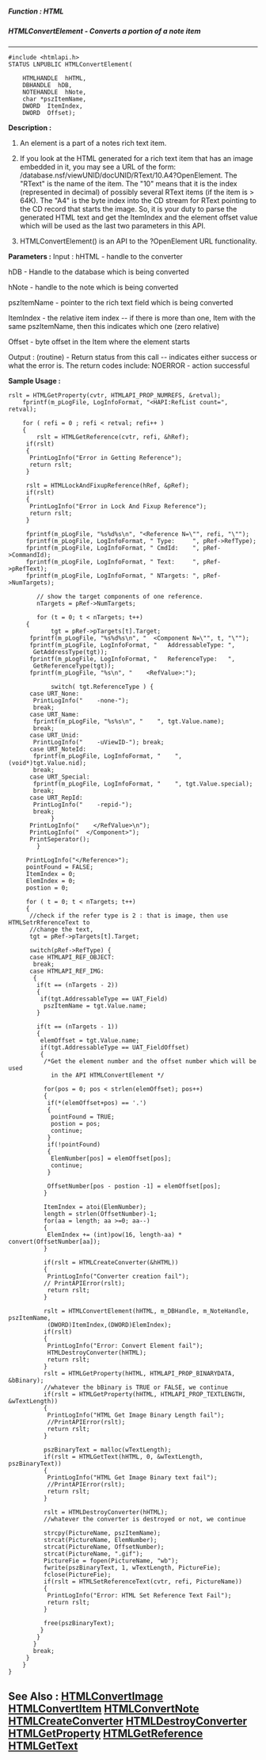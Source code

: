 ##### Function : HTML
##### HTMLConvertElement - Converts a portion of a note item
---
```
#include <htmlapi.h>
STATUS LNPUBLIC HTMLConvertElement(

	HTMLHANDLE  hHTML,
	DBHANDLE  hDB,
	NOTEHANDLE  hNote,
	char *pszItemName,
	DWORD  ItemIndex,
	DWORD  Offset);
```
**Description :**

 1) An element is a part of a notes rich text item.
 
 2) If you look at the HTML generated for a rich text item that has an image 
embedded in it, you may see a URL of the form:   
     /database.nsf/viewUNID/docUNID/RText/10.A4?OpenElement.
    The "RText" is the name of the item.  The "10" means that it is the  index 
(represented in decimal) of  possibly several RText items (if the item is > 
64K).  The "A4" is the byte index into the CD stream for RText pointing to the 
CD record that starts the image. So, it is your duty to parse the generated 
HTML text and get the ItemIndex and the element offset value which will be used 
as the last two parameters in this API.
 
 3) HTMLConvertElement() is an API to the ?OpenElement URL functionality.


**Parameters :**
Input :
hHTML  -  handle to the converter

hDB  -  Handle to the database which is being converted

hNote  -  handle to the note which is being converted

pszItemName  -  pointer to the rich text field which is being converted

ItemIndex  -   the relative item index -- if there is more than one, Item with the same pszItemName, then this indicates which one (zero relative)

Offset  -  byte offset in the Item where the element starts

Output :
(routine)  -  Return status from this call -- indicates either success or what the error is. The return codes include:
NOERROR - action successful



**Sample Usage :**
```
rslt = HTMLGetProperty(cvtr, HTMLAPI_PROP_NUMREFS, &retval);
	fprintf(m_pLogFile, LogInfoFormat, "<HAPI:RefList count=", retval); 

	for ( refi = 0 ; refi < retval; refi++ )
	{
        rslt = HTMLGetReference(cvtr, refi, &hRef);
	 if(rslt)
	 {
	  PrintLogInfo("Error in Getting Reference");
	  return rslt;
	 }
	 
	 rslt = HTMLLockAndFixupReference(hRef, &pRef);
	 if(rslt)
	 {
	  PrintLogInfo("Error in Lock And Fixup Reference");
	  return rslt;
	 }
	 
	 fprintf(m_pLogFile, "%s%d%s\n", "<Reference N=\"", refi, "\"");
	 fprintf(m_pLogFile, LogInfoFormat, " Type:     ", pRef->RefType);
	 fprintf(m_pLogFile, LogInfoFormat, " CmdId:    ", pRef->CommandId);
	 fprintf(m_pLogFile, LogInfoFormat, " Text:     ", pRef->pRefText);
	 fprintf(m_pLogFile, LogInfoFormat, " NTargets: ", pRef->NumTargets);

        // show the target components of one reference.
        nTargets = pRef->NumTargets;

        for (t = 0; t < nTargets; t++) 
	 {
            tgt = pRef->pTargets[t].Target;
	  fprintf(m_pLogFile, "%s%d%s\n", "  <Component N=\"", t, "\"");
	  fprintf(m_pLogFile, LogInfoFormat, "   AddressableType: ", 
	   GetAddressType(tgt));
	  fprintf(m_pLogFile, LogInfoFormat, "   ReferenceType:   ",
	   GetReferenceType(tgt));
	  fprintf(m_pLogFile, "%s\n", "    <RefValue>:");

            switch( tgt.ReferenceType ) {
	  case URT_None: 
	   PrintLogInfo("    -none-");
	   break;
	  case URT_Name:  
	   fprintf(m_pLogFile, "%s%s\n", "    ", tgt.Value.name); 
	   break;
	  case URT_Unid: 
	   PrintLogInfo("    -uViewID-"); break;
	  case URT_NoteId: 
	   fprintf(m_pLogFile, LogInfoFormat, "    ", (void*)tgt.Value.nid);
	   break;
	  case URT_Special: 
	   fprintf(m_pLogFile, LogInfoFormat, "    ", tgt.Value.special);
	   break;
	  case URT_RepId: 
	   PrintLogInfo("    -repid-");
	   break;
            }
	  PrintLogInfo("    </RefValue>\n");
	  PrintLogInfo("  </Component>");
	  PrintSeperator();
        }

	 PrintLogInfo("</Reference>");
	 pointFound = FALSE;
	 ItemIndex = 0;
	 ElemIndex = 0;
	 postion = 0;
	 
	 for ( t = 0; t < nTargets; t++) 
	 { 
	  //check if the refer type is 2 : that is image, then use 
HTMLSetrRferenceText to 
	  //change the text,
	  tgt = pRef->pTargets[t].Target;
	  
	  switch(pRef->RefType) {
	  case HTMLAPI_REF_OBJECT:
	   break;
	  case HTMLAPI_REF_IMG:
	   { 
	    if(t == (nTargets - 2))
	    {
	     if(tgt.AddressableType == UAT_Field)
	      pszItemName = tgt.Value.name;
	    }
	    
	    if(t == (nTargets - 1))
	    {
	     elemOffset = tgt.Value.name;
	     if(tgt.AddressableType == UAT_FieldOffset)
	     {
	      /*Get the element number and the offset number which will be used 
	        in the API HTMLConvertElement */
	      
	      for(pos = 0; pos < strlen(elemOffset); pos++)
	      {
	       if(*(elemOffset+pos) == '.')
	       {
	        pointFound = TRUE;
	        postion = pos;
	        continue;
	       }
	       if(!pointFound)
	       {
	        ElemNumber[pos] = elemOffset[pos];
	        continue;
	       }
	       
	       OffsetNumber[pos - postion -1] = elemOffset[pos];
	      }
	      
	      ItemIndex = atoi(ElemNumber);
	      length = strlen(OffsetNumber)-1;
	      for(aa = length; aa >=0; aa--)
	      { 
	       ElemIndex += (int)pow(16, length-aa) * convert(OffsetNumber[aa]);
	      }
	
	      if(rslt = HTMLCreateConverter(&hHTML))
	      {
	       PrintLogInfo("Converter creation fail");
	      // PrintAPIError(rslt);
	       return rslt;
	      }
	   
	      rslt = HTMLConvertElement(hHTML, m_DBHandle, m_NoteHandle, 
pszItemName, 
	       (DWORD)ItemIndex,(DWORD)ElemIndex);
	      if(rslt)
	      {
	       PrintLogInfo("Error: Convert Element fail");
	       HTMLDestroyConverter(hHTML);
	       return rslt;
	      }
	      rslt = HTMLGetProperty(hHTML, HTMLAPI_PROP_BINARYDATA, &bBinary);
	      //whatever the bBinary is TRUE or FALSE, we continue
	      if(rslt = HTMLGetProperty(hHTML, HTMLAPI_PROP_TEXTLENGTH, 
&wTextLength))
	      {
	       PrintLogInfo("HTML Get Image Binary Length fail");
	       //PrintAPIError(rslt);
	       return rslt;
	      }
	      
	      pszBinaryText = malloc(wTextLength);
	      if(rslt = HTMLGetText(hHTML, 0, &wTextLength, pszBinaryText))
	      {
	       PrintLogInfo("HTML Get Image Binary text fail");
	       //PrintAPIError(rslt);
	       return rslt;
	      }
	      
	      rslt = HTMLDestroyConverter(hHTML);
	      //whatever the converter is destroyed or not, we continue

	      strcpy(PictureName, pszItemName);
	      strcat(PictureName, ElemNumber);
	      strcat(PictureName, OffsetNumber);
	      strcat(PictureName, ".gif");
	      PictureFie = fopen(PictureName, "wb");
	      fwrite(pszBinaryText, 1, wTextLength, PictureFie);
	      fclose(PictureFie);
	      if(rslt = HTMLSetReferenceText(cvtr, refi, PictureName)) 
	      {
	       PrintLogInfo("Error: HTML Set Reference Text Fail");
	       return rslt;
	      }

	      free(pszBinaryText);
	     }
	    }
	   }
	   break;
	 }
	}
}
```
**See Also :**
[HTMLConvertImage](/reference/Func/HTMLConvertImage)
[HTMLConvertItem](/reference/Func/HTMLConvertItem)
[HTMLConvertNote](/reference/Func/HTMLConvertNote)
[HTMLCreateConverter](/reference/Func/HTMLCreateConverter)
[HTMLDestroyConverter](/reference/Func/HTMLDestroyConverter)
[HTMLGetProperty](/reference/Func/HTMLGetProperty)
[HTMLGetReference](/reference/Func/HTMLGetReference)
[HTMLGetText](/reference/Func/HTMLGetText)
---
